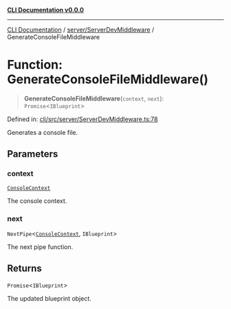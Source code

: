 [**CLI Documentation v0.0.0**](../../../README.md)

***

[CLI Documentation](../../../modules.md) / [server/ServerDevMiddleware](../README.md) / GenerateConsoleFileMiddleware

# Function: GenerateConsoleFileMiddleware()

> **GenerateConsoleFileMiddleware**(`context`, `next`): `Promise`\<`IBlueprint`\>

Defined in: [cli/src/server/ServerDevMiddleware.ts:78](https://github.com/stonemjs/cli/blob/9e518a2b8256b5ebc9e0e69a80ac84eb1fb59bf9/src/server/ServerDevMiddleware.ts#L78)

Generates a console file.

## Parameters

### context

[`ConsoleContext`](../../../declarations/interfaces/ConsoleContext.md)

The console context.

### next

`NextPipe`\<[`ConsoleContext`](../../../declarations/interfaces/ConsoleContext.md), `IBlueprint`\>

The next pipe function.

## Returns

`Promise`\<`IBlueprint`\>

The updated blueprint object.
